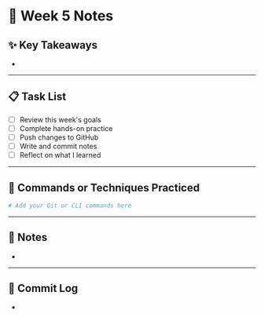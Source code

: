 # 📘 Week 5 Notes

## ✨ Key Takeaways
- 

---

## 📋 Task List
- [ ] Review this week's goals
- [ ] Complete hands-on practice
- [ ] Push changes to GitHub
- [ ] Write and commit notes
- [ ] Reflect on what I learned

---

## 🧪 Commands or Techniques Practiced

```bash
# Add your Git or CLI commands here
```

---

## 📝 Notes
- 

---

## 🔁 Commit Log
- 
```

